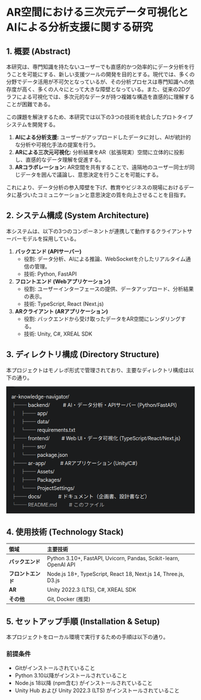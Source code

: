 # AR空間における三次元データ可視化とAIによる分析支援に関する研究

## 1. 概要 (Abstract)

本研究は、専門知識を持たないユーザーでも直感的かつ効率的にデータ分析を行うことを可能にする、新しい支援ツールの開発を目的とする。現代では、多くの分野でデータ活用が不可欠となっているが、その分析プロセスは専門知識への依存度が高く、多くの人々にとって大きな障壁となっている。また、従来の2Dグラフによる可視化では、多次元的なデータが持つ複雑な構造を直感的に理解することが困難である。

この課題を解決するため、本研究では以下の3つの技術を統合したプロトタイプシステムを開発する。

1.  **AIによる分析支援:** ユーザーがアップロードしたデータに対し、AIが統計的な分析や可視化手法の提案を行う。
2.  **ARによる三次元可視化:** 分析結果をAR（拡張現実）空間に立体的に投影し、直感的なデータ理解を促進する。
3.  **ARコラボレーション:** AR空間を共有することで、遠隔地のユーザー同士が同じデータを囲んで議論し、意思決定を行うことを可能にする。

これにより、データ分析の参入障壁を下げ、教育やビジネスの現場におけるデータに基づいたコミュニケーションと意思決定の質を向上させることを目指す。

## 2. システム構成 (System Architecture)

本システムは、以下の3つのコンポーネントが連携して動作するクライアントサーバーモデルを採用している。

1.  **バックエンド (APIサーバー)**
    * 役割: データ分析、AIによる推論、WebSocketを介したリアルタイム通信の管理。
    * 技術: Python, FastAPI
2.  **フロントエンド (Webアプリケーション)**
    * 役割: ユーザーインターフェースの提供、データアップロード、分析結果の表示。
    * 技術: TypeScript, React (Next.js)
3.  **ARクライアント (ARアプリケーション)**
    * 役割: バックエンドから受け取ったデータをAR空間にレンダリングする。
    * 技術: Unity, C#, XREAL SDK

## 3. ディレクトリ構成 (Directory Structure)

本プロジェクトはモノレポ形式で管理されており、主要なディレクトリ構成は以下の通り。

![alt text](image.png)

## 4. 使用技術 (Technology Stack)

| 領域 | 主要技術 |
| :--- | :--- |
| **バックエンド** | Python 3.10+, FastAPI, Uvicorn, Pandas, Scikit-learn, OpenAI API |
| **フロントエンド**| Node.js 18+, TypeScript, React 18, Next.js 14, Three.js, D3.js |
| **AR** | Unity 2022.3 (LTS), C#, XREAL SDK |
| **その他** | Git, Docker (推奨) |

## 5. セットアップ手順 (Installation & Setup)

本プロジェクトをローカル環境で実行するための手順は以下の通り。

### 前提条件

-   Gitがインストールされていること
-   Python 3.10以降がインストールされていること
-   Node.js 18以降 (npm含む) がインストールされていること
-   Unity Hub および Unity 2022.3 (LTS) がインストールされていること